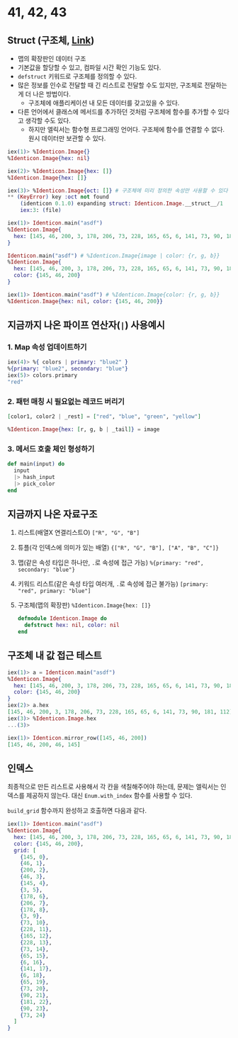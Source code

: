 # 41, 42, 43

## Struct (구조체, [Link](http://elixir-ko.github.io/getting_started/15.html))

- 맵의 확장판인 데이터 구조
- 기본값을 할당할 수 있고, 컴파일 시간 확인 기능도 있다.
- `defstruct` 키워드로 구조체를 정의할 수 있다.
- 많은 정보를 인수로 전달할 때 긴 리스트로 전달할 수도 있지만, 구조체로 전달하는 게 더 나은 방법이다.
  - 구조체에 애플리케이션 내 모든 데이터를 갖고있을 수 있다.
- 다른 언어에서 클래스에 메서드를 추가하던 것처럼 구조체에 함수를 추가할 수 있다고 생각할 수도 있다.
  - 하지만 엘릭서는 함수형 프로그래밍 언어다. 구조체에 함수를 연결할 수 없다. 원시 데이터만 보관할 수 있다.

```elixir
iex(1)> %Identicon.Image{}
%Identicon.Image{hex: nil}

iex(2)> %Identicon.Image{hex: []}
%Identicon.Image{hex: []}

iex(3)> %Identicon.Image{oct: []} # 구조체에 미리 정의한 속성만 사용할 수 있다
** (KeyError) key :oct not found
    (identicon 0.1.0) expanding struct: Identicon.Image.__struct__/1
    iex:3: (file)
```

```elixir
iex(1)> Identicon.main("asdf")
%Identicon.Image{
  hex: [145, 46, 200, 3, 178, 206, 73, 228, 165, 65, 6, 141, 73, 90, 181, 112]
}
```

```elixir
Identicon.main("asdf") # %Identicon.Image{image | color: {r, g, b}}
%Identicon.Image{
  hex: [145, 46, 200, 3, 178, 206, 73, 228, 165, 65, 6, 141, 73, 90, 181, 112],
  color: {145, 46, 200}
}

iex(1)> Identicon.main("asdf") # %Identicon.Image{color: {r, g, b}}
%Identicon.Image{hex: nil, color: {145, 46, 200}}
```

## 지금까지 나온 파이프 연산자(`|`) 사용예시

### 1. Map 속성 업데이트하기

```elixir
iex(4)> %{ colors | primary: "blue2" }
%{primary: "blue2", secondary: "blue"}
iex(5)> colors.primary
"red"
```

### 2. 패턴 매칭 시 필요없는 레코드 버리기

```elixir
[color1, color2 | _rest] = ["red", "blue", "green", "yellow"]
```

```elixir
%Identicon.Image{hex: [r, g, b | _tail]} = image
```

### 3. 메서드 호출 체인 형성하기

```elixir
def main(input) do
  input
  |> hash_input
  |> pick_color
end
```

## 지금까지 나온 자료구조

1. 리스트(배열X 연결리스트O) `["R", "G", "B"]`
2. 튜플(각 인덱스에 의미가 있는 배열) `{["R", "G", "B"], ["A", "B", "C"]}`
3. 맵(같은 속성 타입은 하나만, `.`로 속성에 접근 가능) `%{primary: "red", secondary: "blue"}`
4. 키워드 리스트(같은 속성 타입 여러개, `.`로 속성에 접근 불가능) `[primary: "red", primary: "blue"]`
5. 구조체(맵의 확장판) `%Identicon.Image{hex: []}`

    ```elixir
    defmodule Identicon.Image do
      defstruct hex: nil, color: nil
    end
    ```

## 구조체 내 값 접근 테스트

```elixir
iex(1)> a = Identicon.main("asdf")
%Identicon.Image{
  hex: [145, 46, 200, 3, 178, 206, 73, 228, 165, 65, 6, 141, 73, 90, 181, 112],
  color: {145, 46, 200}
}
iex(2)> a.hex
[145, 46, 200, 3, 178, 206, 73, 228, 165, 65, 6, 141, 73, 90, 181, 112]
iex(3)> %Identicon.Image.hex
...(3)>
```

```elixir
iex(1)> Identicon.mirror_row([145, 46, 200])
[145, 46, 200, 46, 145]
```

## 인덱스

최종적으로 만든 리스트로 사용해서 각 칸을 색칠해주어야 하는데, 문제는 엘릭서는 인덱스를 제공하지 않는다. 대신 `Enum.with_index` 함수를 사용할 수 있다.

`build_grid` 함수까지 완성하고 호출하면 다음과 같다.

```elixir
iex(1)> Identicon.main("asdf")
%Identicon.Image{
  hex: [145, 46, 200, 3, 178, 206, 73, 228, 165, 65, 6, 141, 73, 90, 181, 112],
  color: {145, 46, 200},
  grid: [
    {145, 0},
    {46, 1},
    {200, 2},
    {46, 3},
    {145, 4},
    {3, 5},
    {178, 6},
    {206, 7},
    {178, 8},
    {3, 9},
    {73, 10},
    {228, 11},
    {165, 12},
    {228, 13},
    {73, 14},
    {65, 15},
    {6, 16},
    {141, 17},
    {6, 18},
    {65, 19},
    {73, 20},
    {90, 21},
    {181, 22},
    {90, 23},
    {73, 24}
  ]
}
```
